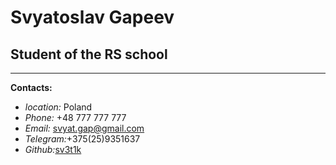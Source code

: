 # Svyatoslav Gapeev
## Student of the RS school
___

**Contacts:**

- *location:* Poland
- *Phone:* +48 777 777 777
- *Email:* svyat.gap@gmail.com
- *Telegram:*+375(25)9351637
- *Github:*[sv3t1k][def]


[def]: https://github.com/sv3t1k
